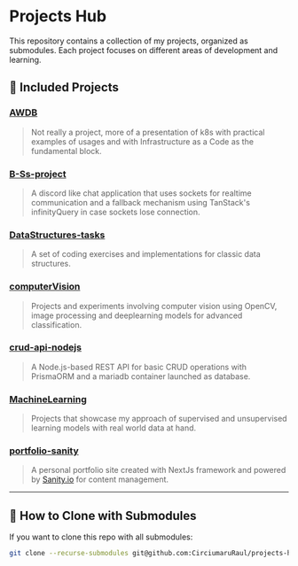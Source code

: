 # Projects Hub

This repository contains a collection of my projects, organized as submodules. Each project focuses on different areas of development and learning.

## 📁 Included Projects

### [AWDB](https://github.com/CirciumaruRaul/AWDB)
> Not really a project, more of a presentation of k8s with practical examples of usages and with Infrastructure as a Code as the fundamental block.

###  [B-Ss-project](https://github.com/CirciumaruRaul/B-Ss-project)
> A discord like chat application that uses sockets for realtime communication and a fallback mechanism using TanStack's infinityQuery in case sockets lose connection.

### [DataStructures-tasks](https://github.com/CirciumaruRaul/DataStructures-tasks)
> A set of coding exercises and implementations for classic data structures.

### [computerVision](https://github.com/CirciumaruRaul/computerVision)
> Projects and experiments involving computer vision using OpenCV, image processing and deeplearning models for advanced classification.

### [crud-api-nodejs](https://github.com/CirciumaruRaul/crud-api-nodejs)
> A Node.js-based REST API for basic CRUD operations with PrismaORM and a mariadb container launched as database.

### [MachineLearning](https://github.com/CirciumaruRaul/MachineLearning)
> Projects that showcase my approach of supervised and unsupervised learning models with real world data at hand. 

### [portfolio-sanity](https://github.com/CirciumaruRaul/portfolio-sanity)
> A personal portfolio site created with NextJs framework and powered by [Sanity.io](https://www.sanity.io/) for content management.

---

## 📌 How to Clone with Submodules

If you want to clone this repo with all submodules:

```bash
git clone --recurse-submodules git@github.com:CirciumaruRaul/projects-hub.git
